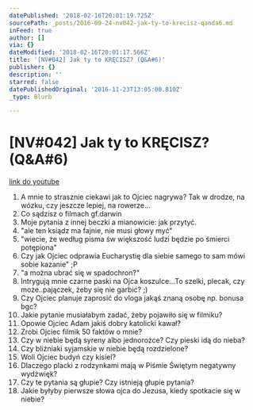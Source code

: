 ```yaml
---
datePublished: '2018-02-16T20:01:19.725Z'
sourcePath: _posts/2016-09-24-nv042-jak-ty-to-krecisz-qanda6.md
inFeed: true
author: []
via: {}
dateModified: '2018-02-16T20:01:17.566Z'
title: '[NV#042] Jak ty to KRĘCISZ? (Q&A#6)'
publisher: {}
description: ''
starred: false
datePublishedOriginal: '2016-11-23T13:05:00.810Z'
_type: Blurb

---
```

# \[NV\#042\] Jak ty to KRĘCISZ? (Q&A\#6)
[link do youtube][0]

1. A mnie to strasznie ciekawi jak to Ojciec nagrywa? Tak w drodze, na wózku, czy jeszcze lepiej, na rowerze...
2. Co sądzisz o filmach gf.darwin
3. Moje pytania z innej beczki a mianowicie: jak przytyć.
4. "ale ten ksiądz ma fajnie, nie musi głowy myć"
5. "wiecie, że według pisma św większość ludzi będzie po śmierci potępiona"
6. Czy jak Ojciec odprawia Eucharystię dla siebie samego to sam mówi sobie kazanie" ;P
7. "a można ubrać się w spadochron?"
8. Intrygują mnie czarne paski na Ojca koszulce...To szelki, plecak, czy może..pajączek, żeby się nie garbić? ;)
9. Czy Ojciec planuje zaprosić do vloga jakąś znaną osobę np. bonusa bgc?
10. Jakie pytanie musiałabym zadać, żeby pojawiło się w filmiku?
11. Opowie Ojciec Adam jakiś dobry katolicki kawał?
12. Zrobi Ojciec filmik 50 faktów o mnie?
13. Czy w niebie będą syreny albo jednorożce? Czy pieski idą do nieba?
14. Czy bliźniaki syjamskie w niebie będą rozdzielone?
15. Woli Ojciec budyń czy kisiel?
16. Dlaczego placki z rodzynkami mają w Piśmie Świętym negatywny wydźwięk?
17. Czy te pytania są głupie? Czy istnieją głupie pytania?
18. Jakie byłyby pierwsze słowa ojca do Jezusa, kiedy spotkacie się w niebie?

[0]: https://www.youtube.com/watch?v=35c4DHyDMco
